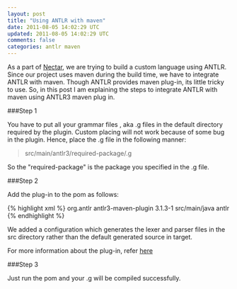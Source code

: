 ```yaml
---           
layout: post
title: "Using ANTLR with maven"
date: 2011-08-05 14:02:29 UTC
updated: 2011-08-05 14:02:29 UTC
comments: false
categories: antlr maven
---
```


As a part of [Nectar](https://github.com/zinniasystems/Nectar), we are trying to build a custom language using ANTLR. Since our project uses maven during the build time, we have to integrate ANTLR with maven. Though ANTLR provides maven plug-in, its little tricky to use. So, in this post I am explaining the steps to integrate ANTLR with maven using ANTLR3 maven plug in.

###Step 1

You have to put all your grammar files , aka .g files in the default directory required by the plugin. Custom placing will not work because of some bug in the plugin. Hence, place the .g file in the following manner:

> src/main/antlr3/required-package/.g 

So the "required-package" is the package you specified in the .g file.

###Step 2

Add the plug-in to the pom as follows:

{% highlight xml %}
 <plugin>
 <groupId>org.antlr</groupId>
 <artifactId>antlr3-maven-plugin</artifactId>
 <version>3.1.3-1</version>
  <executions>
   <execution>
    <configuration>
   <outputDirectory>src/main/java
   </outputDirectory>
    </configuration>
    <goals>
           <goal>antlr</goal>
    </goals>
   </execution>
  </executions>
</plugin>
{% endhighlight %}

We added a configuration which generates the lexer and parser files in the src directory rather than  the default generated source in target.

For more information about the plug-in, refer [here](http://www.antlr.org/antlr3-maven-plugin/index.html) 

###Step 3 

Just run the pom and your .g will be compiled successfully. 




